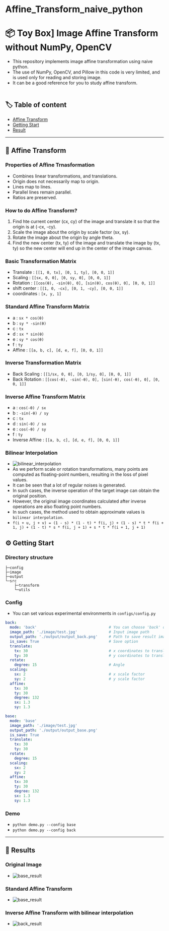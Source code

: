 # Affine_Transform_naive_python
📦 Toy Box] Image Affine Transform without NumPy, OpenCV
==== 
- This repository implements image affine transformation using naive python.
- The use of NumPy, OpenCV, and Pillow in this code is very limited, and is used only for reading and storing image.
- It can be a good reference for you to study affine transform.
<br></br>
## 🏷 Table of content
- [Affine Transform](#AffineTransform)<br>
- [Getting Start](#GettingStart)<br>
- [Result](#Result)<br>
---
## 🦾 Affine Transform <a name = 'AffineTransform'></a>
### Properties of Affine Trnasformation
- Combines linear transformations, and translations.
- Origin does not necessarily map to origin.
- Lines map to lines.
- Parallel lines remain parallel.
- Ratios are preserved.

### How to do Affine Transform?
1. Find hte current center (cx, cy) of the image and translate it so that the origin is at (-cx, -cy).
2. Scale the image about the origin by scale factor (sx, sy).
3. Rotate the image about the origin by angle theta.
4. Find the new center (tx, ty) of the image and translate the image by (tx, ty) so the new center will end up in the center of the image canvas. 

### Basic Transformation Matrix
- Translate : `[[1, 0, tx], [0, 1, ty], [0, 0, 1]]`
- Scaling : `[[sx, 0, 0], [0, sy, 0], [0, 0, 1]]`
- Rotation : `[[cos(θ), -sin(θ), 0], [sin(θ), cos(θ), 0], [0, 0, 1]]`
- shift center : `[[1, 0, -cx], [0, 1, -cy], [0, 0, 1]]`
- coordinates : `[x, y, 1]`

### Standard Affine Transform Matrix
- a : `sx * cos(θ)`
- b : `sy * -sin(θ)`
- c : `tx`
- d : `sx * sin(θ)`
- e : `sy * cos(θ)`
- f : `ty`
- Affine : `[[a, b, c], [d, e, f], [0, 0, 1]]`

### Inverse Transformation Matrix
- Back Scaling : `[[1/sx, 0, 0], [0, 1/sy, 0], [0, 0, 1]]`
- Back Rotation : `[[cos(-θ), -sin(-θ), 0], [sin(-θ), cos(-θ), 0], [0, 0, 1]]`

### Inverse Affine Transform Matrix
- a : `cos(-θ) / sx`
- b : `-sin(-θ) / sy`
- c : `tx`
- d : `sin(-θ) / sx`
- e : `cos(-θ) / sy`
- f : `ty`
- Inverse Affine : `[[a, b, c], [d, e, f], [0, 0, 1]]`

### Bilinear Interpolation
- ![bilinear_interpolation](./image/effect_of_bilinear_interpolation.png)
- As we perform scale or rotation transformations, many points are computed as floating-point numbers, 
  resulting in the loss of pixel values.
- It can be seen that a lot of regular noises is generated.
- In such cases, the inverse operation of the target image can obtain the original position. 
- However, the original image coordinates calculated after inverse operations are also floating point numbers.
- In such cases, the method used to obtain approximate values is `bilinear interpolation`.
- `f(i + u, j + v) = (1 - s) * (1 - t) * f(i, j) + (1 - s) * t * f(i + 1, j) + (1 - t) * s * f(i, j + 1) + s * t * f(i + 1, j + 1)`

## ⚙ Getting Start <a name = 'GettingStart'></a>
### Directory structure
```
├─config
├─image
├─output
└─src
    ├─transform 
    └─utils       
```
### Config
- You can set various experimental environments in `configs/config.py`
``` yaml
back:
  mode: 'back'                                # You can choose 'back' or 'base'. When 'back' mode is selected, scaling becomes bilinear interpolation.
  image_path: './image/test.jpg'              # Input image path
  output_path: './output/output_back.png'     # Path to save result image
  is_save: True                               # Save option
  translate:                                  
    tx: 30                                    # x coordinates to translate
    ty: 30                                    # y coordinates to translate
  rotate:
    degree: 15                                # Angle
  scaling:                                      
    sx: 2                                     # x scale factor
    sy: 2                                     # y scale factor
  affine:
    tx: 30
    ty: 30
    degree: 132
    sx: 1.3
    sy: 1.3

base:
  mode: 'base'
  image_path: './image/test.jpg'
  output_path: './output/output_base.png'
  is_save: True  
  translate:
    tx: 30
    ty: 30
  rotate:
    degree: 15
  scaling:
    sx: 2
    sy: 2
  affine:
    tx: 30
    ty: 30
    degree: 132
    sx: 1.3
    sy: 1.3
```
### Demo
- `python demo.py --config base`
- `python demo.py --config back`
---
## 👀 Results <a name = 'Result'></a>
### Original Image
- ![base_result](./image/test.jpg)
### Standard Affine Transform
- ![base_result](./image/base_result.png)
### Inverse Affine Transform with bilinear interpolation
- ![back_result](./image/back_result.png)
